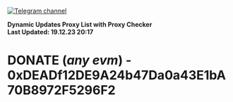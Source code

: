[![Telegram channel](https://img.shields.io/endpoint?url=https://runkit.io/damiankrawczyk/telegram-badge/branches/master?url=https://t.me/n4z4v0d)](https://t.me/n4z4v0d) 

**Dynamic Updates Proxy List with Proxy Checker**  
**Last Updated: 19.12.23 20:17**

# DONATE (_any evm_) - 0xDEADf12DE9A24b47Da0a43E1bA70B8972F5296F2
